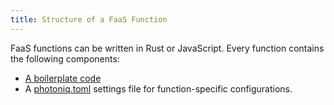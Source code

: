 ```yaml
---
title: Structure of a FaaS Function
---
```


FaaS functions can be written in Rust or JavaScript. Every function contains the following components:
- [A boilerplate code](01-rust-function.md)
- A [photoniq.toml](03-faas-cli-settings.md) settings file for function-specific configurations.